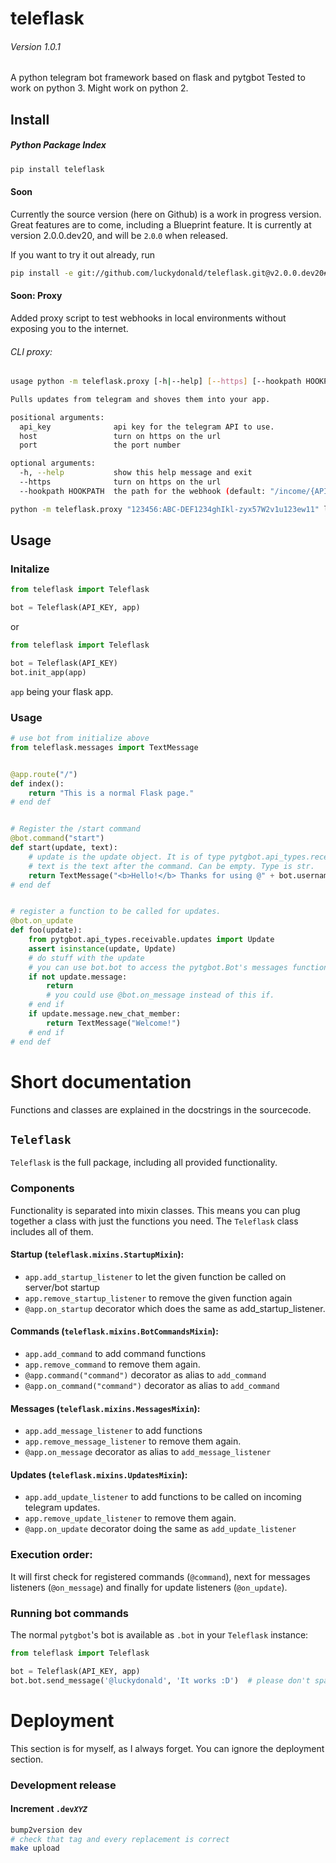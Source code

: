 # teleflask
###### Version 1.0.1

A python telegram bot framework based on flask and pytgbot
Tested to work on python 3. Might work on python 2.

## Install
##### Python Package Index

```bash
pip install teleflask
```

#### Soon

Currently the source version (here on Github) is a work in progress version.
Great features are to come, including a Blueprint feature.
It is currently at version 2.0.0.dev20, and will be `2`.`0`.`0` when released.

If you want to try it out already, run
```bash
pip install -e git://github.com/luckydonald/teleflask.git@v2.0.0.dev20#egg=teleflask
```

#### Soon: Proxy

Added proxy script to test webhooks in local environments
without exposing you to the internet.

###### CLI proxy:

```bash
usage python -m teleflask.proxy [-h|--help] [--https] [--hookpath HOOKPATH] api_key host port

Pulls updates from telegram and shoves them into your app.

positional arguments:
  api_key              api key for the telegram API to use.
  host                 turn on https on the url
  port                 the port number

optional arguments:
  -h, --help           show this help message and exit
  --https              turn on https on the url
  --hookpath HOOKPATH  the path for the webhook (default: "/income/{API_KEY}")
```

```bash
python -m teleflask.proxy "123456:ABC-DEF1234ghIkl-zyx57W2v1u123ew11" localhost 8080
```


## Usage

### Initalize

```python
from teleflask import Teleflask

bot = Teleflask(API_KEY, app)
```

or

```python
from teleflask import Teleflask

bot = Teleflask(API_KEY)
bot.init_app(app)
```

`app` being your flask app.

### Usage
```python
# use bot from initialize above
from teleflask.messages import TextMessage


@app.route("/")
def index():
    return "This is a normal Flask page."
# end def


# Register the /start command
@bot.command("start")
def start(update, text):
    # update is the update object. It is of type pytgbot.api_types.receivable.updates.Update
    # text is the text after the command. Can be empty. Type is str.
    return TextMessage("<b>Hello!</b> Thanks for using @" + bot.username + "!", parse_mode="html")
# end def


# register a function to be called for updates.
@bot.on_update
def foo(update):
    from pytgbot.api_types.receivable.updates import Update
    assert isinstance(update, Update)
    # do stuff with the update
    # you can use bot.bot to access the pytgbot.Bot's messages functions
    if not update.message:
        return
        # you could use @bot.on_message instead of this if.
    # end if
    if update.message.new_chat_member:
        return TextMessage("Welcome!")
    # end if
# end def

```


# Short documentation

Functions and classes are explained in the docstrings in the sourcecode.

## `Teleflask`

`Teleflask` is the full package, including all provided functionality.

### Components

Functionality is separated into mixin classes. This means you can plug together a class with just the functions you need.
The `Teleflask` class includes all of them.

#### Startup (`teleflask.mixins.StartupMixin`):
- `app.add_startup_listener` to let the given function be called on server/bot startup
- `app.remove_startup_listener` to remove the given function again
- `@app.on_startup` decorator which does the same as add_startup_listener.

#### Commands (`teleflask.mixins.BotCommandsMixin`):
- `app.add_command` to add command functions
- `app.remove_command` to remove them again.
- `@app.command("command")` decorator as alias to `add_command`
- `@app.on_command("command")` decorator as alias to `add_command`

#### Messages (`teleflask.mixins.MessagesMixin`):
- `app.add_message_listener` to add functions
- `app.remove_message_listener` to remove them again.
- `@app.on_message` decorator as alias to `add_message_listener`

#### Updates (`teleflask.mixins.UpdatesMixin`):
- `app.add_update_listener` to add functions to be called on incoming telegram updates.
- `app.remove_update_listener` to remove them again.
- `@app.on_update` decorator doing the same as `add_update_listener`

### Execution order:

It will first check for registered commands (`@command`),
next for messages listeners (`@on_message`) and
finally for update listeners (`@on_update`).

### Running bot commands

The normal `pytgbot`'s bot is available as `.bot` in your `Teleflask` instance:

```python
from teleflask import Teleflask

bot = Teleflask(API_KEY, app)
bot.bot.send_message('@luckydonald', 'It works :D')  # please don't spam me :D
```


# Deployment
This section is for myself, as I always forget.
You can ignore the deployment section.

### Development release

#### Increment <code>.dev<i>XYZ</i></code>

```bash
bump2version dev
# check that tag and every replacement is correct
make upload
```
